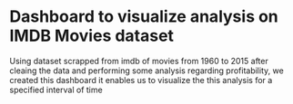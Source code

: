 # Dashboard to visualize analysis on IMDB Movies dataset
Using dataset scrapped from imdb of movies from 1960 to 2015
after cleaing the data and performing some analysis regarding profitability, we created this dashboard 
it enables us to visualize the this analysis for a specified interval of time
